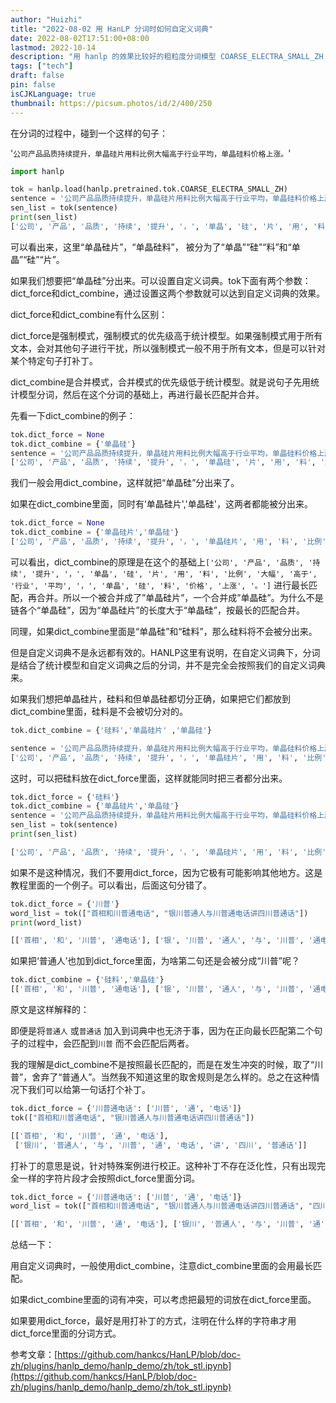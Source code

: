 ```yaml
---
author: "Huizhi"
title: "2022-08-02 用 HanLP 分词时如何自定义词典"
date: 2022-08-02T17:51:00+08:00  
lastmod: 2022-10-14
description: "用 hanlp 的效果比较好的粗粒度分词模型 COARSE_ELECTRA_SMALL_ZH 进行分析"
tags: ["tech"]
draft: false
pin: false
isCJKLanguage: true
thumbnail: https://picsum.photos/id/2/400/250
---
```




在分词的过程中，碰到一个这样的句子：

 '`公司产品品质持续提升，单晶硅片用料比例大幅高于行业平均，单晶硅料价格上涨。`'


```python
import hanlp

tok = hanlp.load(hanlp.pretrained.tok.COARSE_ELECTRA_SMALL_ZH)
sentence = '公司产品品质持续提升，单晶硅片用料比例大幅高于行业平均，单晶硅料价格上涨。'
sen_list = tok(sentence)
print(sen_list)
['公司', '产品', '品质', '持续', '提升', '，', '单晶', '硅', '片', '用', '料', '比例', '大幅', '高于', '行业', '平均', '，', '单晶', '硅', '料', '价格', '上涨', '。']

```

可以看出来，这里“单晶硅片”，“单晶硅料”， 被分为了“单晶”“硅”“料”和“单晶”“硅”“片”。

如果我们想要把“单晶硅”分出来。可以设置自定义词典。tok下面有两个参数：dict_force和dict_combine，通过设置这两个参数就可以达到自定义词典的效果。

dict_force和dict_combine有什么区别：

dict_force是强制模式，强制模式的优先级高于统计模型。如果强制模式用于所有文本，会对其他句子进行干扰，所以强制模式一般不用于所有文本，但是可以针对某个特定句子打补丁。

dict_combine是合并模式，合并模式的优先级低于统计模型。就是说句子先用统计模型分词，然后在这个分词的基础上，再进行最长匹配并合并。

先看一下dict_combine的例子：

```python
tok.dict_force = None
tok.dict_combine = {'单晶硅'}
sentence = '公司产品品质持续提升，单晶硅片用料比例大幅高于行业平均，单晶硅料价格上涨。'
['公司', '产品', '品质', '持续', '提升', '，', '单晶硅', '片', '用', '料', '比例', '大幅', '高于', '行业', '平均', '，', '单晶硅', '料', '价格', '上涨', '。']
```

我们一般会用dict_combine，这样就把“单晶硅”分出来了。

如果在dict_combine里面，同时有’单晶硅片','单晶硅'，这两者都能被分出来。

```python
tok.dict_force = None
tok.dict_combine = {'单晶硅片','单晶硅'}
['公司', '产品', '品质', '持续', '提升', '，', '单晶硅片', '用', '料', '比例', '大幅', '高于', '行业', '平均', '，', '单晶硅', '料', '价格', '上涨', '。']
```

可以看出，dict_combine的原理是在这个的基础上`['公司', '产品', '品质', '持续', '提升', '，', '单晶', '硅', '片', '用', '料', '比例', '大幅', '高于', '行业', '平均', '，', '单晶', '硅', '料', '价格', '上涨', '。']`
进行最长匹配，再合并。所以一个被合并成了”单晶硅片”，一个合并成”单晶硅”。为什么不是链各个“单晶硅”，因为“单晶硅片”的长度大于“单晶硅”，按最长的匹配合并。

同理，如果dict_combine里面是“单晶硅”和“硅料”，那么硅料将不会被分出来。

但是自定义词典不是永远都有效的。HANLP这里有说明，在自定义词典下，分词是结合了统计模型和自定义词典之后的分词，并不是完全会按照我们的自定义词典来。

如果我们想把单晶硅片，硅料和但单晶硅都切分正确，如果把它们都放到dict_combine里面，硅料是不会被切分对的。

```python
tok.dict_combine = {'硅料','单晶硅片' ,'单晶硅'}

sentence = '公司产品品质持续提升，单晶硅片用料比例大幅高于行业平均，单晶硅料价格上涨，单晶硅价格也上涨。'
['公司', '产品', '品质', '持续', '提升', '，', '单晶硅片', '用', '料', '比例', '大幅', '高于', '行业', '平均', '，', '单晶硅', '料', '价格', '上涨', '，', '单晶硅', '价格', '也', '上涨', '。']
```

这时，可以把硅料放在dict_force里面，这样就能同时把三者都分出来。

```python
tok.dict_force = {'硅料'}
tok.dict_combine = {'单晶硅片','单晶硅'}
sentence = '公司产品品质持续提升，单晶硅片用料比例大幅高于行业平均，单晶硅料价格上涨，单晶硅价格也上涨。'
sen_list = tok(sentence)
print(sen_list)

['公司', '产品', '品质', '持续', '提升', '，', '单晶硅片', '用', '料', '比例', '大幅', '高于', '行业', '平均', '，', '单晶', '硅料', '价格', '上涨', '，', '单晶硅', '价格', '也', '上涨', '。']
```

如果不是这种情况，我们不要用dict_force，因为它极有可能影响其他地方。这是教程里面的一个例子。可以看出，后面这句分错了。

```python
tok.dict_force = {'川普'}
word_list = tok(["首相和川普通电话", "银川普通人与川普通电话讲四川普通话"])
print(word_list)

[['首相', '和', '川普', '通电话'], ['银', '川普', '通人', '与', '川普', '通电话', '讲', '四', '川普', '通话']]
```

如果把‘普通人’也加到dict_force里面，为啥第二句还是会被分成“川普”呢？

```python
tok.dict_combine = {'硅料','单晶硅'}
[['首相', '和', '川普', '通电话'], ['银', '川普', '通人', '与', '川普', '通电话', '讲', '四', '川普', '通话']]
```

原文是这样解释的：

即便是将`普通人`
或`普通话`
加入到词典中也无济于事，因为在正向最长匹配第二个句子的过程中，会匹配到`川普`
而不会匹配后两者。

我的理解是dict_combine不是按照最长匹配的，而是在发生冲突的时候，取了“川普”，舍弃了“普通人”。当然我不知道这里的取舍规则是怎么样的。总之在这种情况下我们可以给第一句话打个补丁。

```python
tok.dict_force = {'川普通电话': ['川普', '通', '电话']}
tok(["首相和川普通电话", "银川普通人与川普通电话讲四川普通话"])

[['首相', '和', '川普', '通', '电话'],
 ['银川', '普通人', '与', '川普', '通', '电话', '讲', '四川', '普通话']]
```

打补丁的意思是说，针对特殊案例进行校正。这种补丁不存在泛化性，只有出现完全一样的字符片段才会按照dict_force里面分词。

```python
tok.dict_force = {'川普通电话': ['川普', '通', '电话']}
word_list = tok(["首相和川普通电话", "银川普通人与川普通电话讲四川普通话", "四川普通人"])

[['首相', '和', '川普', '通', '电话'], ['银川', '普通人', '与', '川普', '通', '电话', '讲', '四川', '普通话'], ['四川', '普通人']]
```

总结一下：

用自定义词典时，一般使用dict_combine，注意dict_combine里面的会用最长匹配。

如果dict_combine里面的词有冲突，可以考虑把最短的词放在dict_force里面。

如果要用dict_force，最好是用打补丁的方式，注明在什么样的字符串才用dict_force里面的分词方式。

参考文章：[https://github.com/hankcs/HanLP/blob/doc-zh/plugins/hanlp_demo/hanlp_demo/zh/tok_stl.ipynb](https://github.com/hankcs/HanLP/blob/doc-zh/plugins/hanlp_demo/hanlp_demo/zh/tok_stl.ipynb)